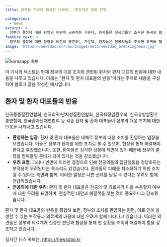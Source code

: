 ```yaml
---
title: 환자들 전공의 협상장 나와야...행정처분 철회 환영

categories:
  - News
excerpt: >
  정부의 결정에 대한 환영과 비판이 공존하는 가운데, 환자들은 전공의들의 조속한 복귀와 협상을 촉구하고 있다. 중증질환 단체들은 정부의 조치를 고무하며 환영의 입장을 피력했으나, 의료계의 수용 여부에는 우려를 표명했다. 또한, 행정 처분 면제로 인한 의료계의 집단행동 정당화 우려도 제기되고 있다. 한국환자단체연합회는 긍정적·부정적 입장 표명의 어려움을 겪으면서도, 환자 피해 최소화를 위한 필요한 조치로 고려돼야 한다는 견해를 제시했다.
feature_text: >
  정부의 결정에 대한 환영과 비판이 공존하는 가운데, 환자들은 전공의들의 조속한 복귀와 협상을 촉구하고 있다. 중증질환 단체들은 정부의 조치를 고무하며 환영의 입장을 피력했으나, 의료계의 수용 여부에는 우려를 표명했다. 또한, 행정 처분 면제로 인한 의료계의 집단행동 정당화 우려도 제기되고 있다. 한국환자단체연합회는 긍정적·부정적 입장 표명의 어려움을 겪으면서도, 환자 피해 최소화를 위한 필요한 조치로 고려돼야 한다는 견해를 제시했다.
image: 'https://newsdao.kr/res/images/meta/newsdao_breakingnews.jpg'
---
```


<p><img src="https://newsdao.kr/res/images/meta/newsdao_breakingnews.jpg" alt="koreaapp 속보" /></p>

<p>이 기사의 텍스트는 현재 정부의 대응 조치와 관련된 환자와 환자 대표의 반응에 대한 내용을 다루고 있습니다. 아래는 "환자 및 환자 대표들의 반응"이라는 주제로 내용을 구성하여 블로그 글을 작성한 예시입니다.</p>

<h2 data-ke-size="size26">환자 및 환자 대표들의 반응</h2>

<p>한국중증질환연합회, 한국희귀·난치성질환연합회, 한국췌장암환우회, 한국유방암환우총연합회, 한국환자단체연합회 등 각종 환자 및 환자 대표들이 정부의 대응 조치에 대한 반응을 나타내고 있습니다.</p>

<ul>
<li><b>환영하는 입장</b>: 환자 및 환자 대표들은 대체로 정부의 대응 조치를 환영하는 입장을 보였습니다. 이들은 정부가 환자를 위한 조치로 볼 수 있으며, 협상을 통해 해결해야 한다고 주장했습니다. 또한, 환자들은 심각한 상황에 직면해 있기 때문에 정부의 결정을 받아들일 준비가 되어 있다는 것을 강조했습니다.</li>
<li><b>우려 표명</b>: 그러나 반면에 이러한 결정으로 인해 전공의들의 집단행동을 정당화하는 부작용이 우려된다는 목소리도 있었습니다. 환자들의 피해를 최소화하기 위한 조치일 수 있다는 측면과 함께, 이러한 결정은 나쁜 선례를 남길 수 있다는 우려도 함께 언급되었습니다.</li>
<li><b>전공의에 대한 우려</b>: 환자 및 환자 대표들은 전공의 및 의료계가 이를 수용할지 여부에 대한 우려를 표명하며, 현실적인 대안과 해결책을 찾는 것이 중요하다고 강조했습니다.</li>
</ul>

<p>환자 및 환자 대표들의 반응을 종합해 보면, 정부의 조치를 환영하는 한편, 이로 인해 발생할 수 있는 부작용과 의료계의 대응에 대한 우려가 함께 나타나고 있습니다. 이러한 의견들은 정부와 의료계가 신중한 판단과 협상을 통해 현 상황을 조속히 해결해야 함을 강조하고 있습니다.</p>
실시간 뉴스 속보는, <a href="https://newsdao.kr" rel="dofollow">https://newsdao.kr</a>


